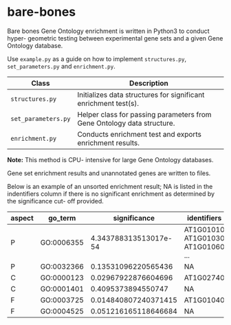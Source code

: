 # bare-bones
Bare bones Gene Ontology enrichment is written in Python3 to conduct hyper- geometric testing between experimental gene sets and a given Gene Ontology database.

Use `example.py` as a guide on how to implement `structures.py`, `set_parameters.py` and `enrichment.py`.

| Class | Description |
| --- | --- |
| `structures.py`     | Initializes data structures for significant enrichment test(s). |
| `set_parameters.py` | Helper class for passing parameters from Gene Ontology data structure. |
| `enrichment.py`     | Conducts enrichment test and exports enrichment results. |

__Note:__ This method is CPU- intensive for large Gene Ontology databases.

Gene set enrichment results and unannotated genes are written to files. 

Below is an example of an unsorted enrichment result; NA is listed in the indentifiers column if there is no significant enrichment as determined by the significance cut- off provided.

|     aspect    |     go_term   |  significance |  identifiers  |
| ------------- | ------------- | ------------- | ------------- |
| P             | GO:0006355    | 4.343788313513017e-54 | AT1G01010 AT1G01030 AT1G01060 ... |
| P             | GO:0032366    | 0.13531096220565436 | NA  |
| C             | GO:0000123    | 0.02967922876604696| AT1G02740 |
| C             | GO:0001401    | 0.4095373894550747 | NA  |
| F             | GO:0003725    | 0.014840807240371415 | AT1G01040 |
| F             | GO:0004525    | 0.051216165118646684 | NA |
